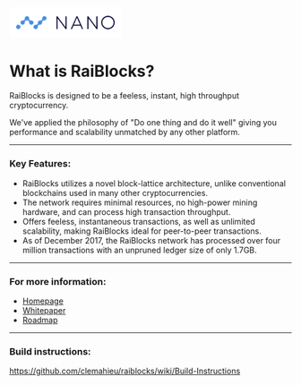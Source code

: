 <img src="logo.png" width="200"/>

# What is RaiBlocks?
RaiBlocks is designed to be a feeless, instant, high throughput cryptocurrency.

We've applied the philosophy of "Do one thing and do it well" giving you performance and scalability unmatched by any other platform.

___

### Key Features:
* RaiBlocks utilizes a novel block-lattice architecture, unlike conventional blockchains used in many other cryptocurrencies.
* The network requires minimal resources, no high-power mining hardware, and can process high transaction throughput.
* Offers feeless, instantaneous transactions, as well as unlimited scalability, making RaiBlocks ideal for peer-to-peer transactions.
* As of December 2017, the RaiBlocks network has processed over four million transactions with an unpruned ledger size of only 1.7GB.

***

### For more information:
- [Homepage](https://raiblocks.net)
- [Whitepaper](https://raiblocks.net/media/RaiBlocks_Whitepaper__English.pdf)
- [Roadmap](https://raiblocks.net/media/raiblocks-roadmap-v2-en.png)

***

### Build instructions: 
https://github.com/clemahieu/raiblocks/wiki/Build-Instructions
